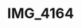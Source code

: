 ---
pid: '123'
layout: photos
title: IMG_4164
filename: IMG_4164.jpg
caption: 
previous_pid: '122'
next_pid: '124'
permalink: "/photos/123.html"
---